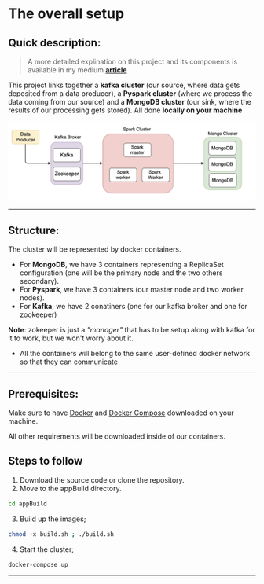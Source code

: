 # **The overall setup**

## **Quick description**: 

  > A more detailed explination on this project and its components is available in my medium **[article](https://www.mongodb.com/blog/post/getting-started-with-mongodb-pyspark-and-jupyter-notebook)**

  This project links together a **kafka cluster** (our source, where data gets deposited from a data producer), a **Pyspark cluster** (where we process the data coming from our source) and a **MongoDB cluster** (our sink, where the results of our processing gets stored). All done **locally on your machine**

<p align="center"><img src="extra_images/overall_setup.png"></p>

-----------

## **Structure**:
The cluster will be represented by docker containers.
  - For **MongoDB**, we have 3 containers representing a ReplicaSet configuration (one will be the primary node and the two others secondary).
  - For **Pyspark**, we have 3 containers (our master node and two worker nodes).
  - For **Kafka**, we have 2 conatiners (one for our kafka broker and one for zookeeper)
  
   **Note**: zokeeper is just a _"manager"_ that has to be setup along with kafka for it to work, but we won't worry about it.

  - All the containers will belong to the same user-defined docker network so that they can communicate 

-----------
## **Prerequisites**:
Make sure to have [Docker](https://docs.docker.com/get-docker/) and [Docker Compose](https://docs.docker.com/compose/install/) downloaded on your machine.

All other requirements will be downloaded inside of our containers.

## **Steps to follow**

1. Download the source code or clone the repository.
2. Move to the appBuild directory.

```bash
cd appBuild
```

3. Build up the images;

```bash
chmod +x build.sh ; ./build.sh
```

4. Start the cluster;

```bash
docker-compose up
```
----



  
  
